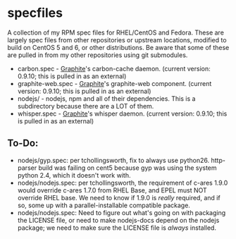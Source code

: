specfiles
=========

A collection of my RPM spec files for RHEL/CentOS and Fedora. These are largely spec files from other repositories or upstream locations, modified to build on CentOS 5 and 6, or other distributions. Be aware that some of these are pulled in from my other repositories using git submodules.

* carbon.spec - [Graphite](http://graphite.wikidot.com/)'s carbon-cache daemon. (current version: 0.9.10; this is pulled in as an external)
* graphite-web.spec - [Graphite](http://graphite.wikidot.com/)'s graphite-web component. (current version: 0.9.10; this is pulled in as an external)
* nodejs/ - nodejs, npm and all of their dependencies. This is a subdirectory because there are a LOT of them.
* whisper.spec - [Graphite](http://graphite.wikidot.com/)'s whisper daemon. (current version: 0.9.10; this is pulled in as an external)

To-Do:
------
* nodejs/gyp.spec: per tchollingsworth, fix to always use python26. http-parser build was failing on cent5 because gyp was using the system python 2.4, which it doesn't work with.
* nodejs/nodejs.spec: per tchollingsworth, the requirement of c-ares 1.9.0 would override c-ares 1.7.0 from RHEL Base, and EPEL must NOT override RHEL base. We need to know if 1.9.0 is *really* required, and if so, some up with a parallel-installable compatible package.
* nodejs/nodejs.spec: Need to figure out what's going on with packaging the LICENSE file, or need to make nodejs-docs depend on the nodejs package; we need to make sure the LICENSE file is *always* installed.

